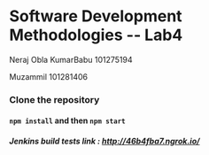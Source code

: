 # Software Development Methodologies -- Lab4

Neraj Obla KumarBabu
101275194

Muzammil
101281406

### Clone the repository 

#### `npm install` and then `npm start` 

##### Jenkins build tests link : http://46b4fba7.ngrok.io/
